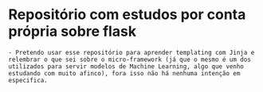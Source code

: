 # Repositório com estudos por conta própria sobre flask
    - Pretendo usar esse repositório para aprender templating com Jinja e relembrar o que sei sobre o micro-framework (já que o mesmo é um dos utilizados para servir modelos de Machine Learning, algo que venho estudando com muito afinco), fora isso não há nenhuma intenção em especifica.